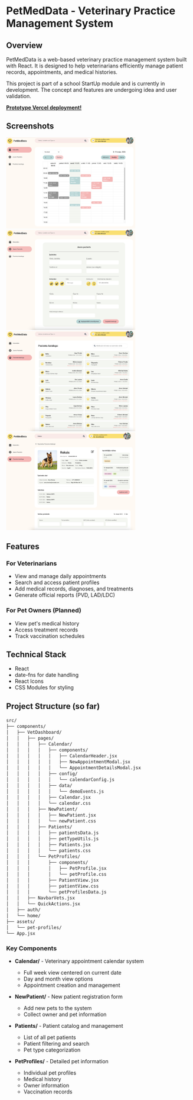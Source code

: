 # PetMedData - Veterinary Practice Management System

## Overview

PetMedData is a web-based veterinary practice management system built with React. It is designed to help veterinarians efficiently manage patient records, appointments, and medical histories.

This project is part of a school StartUp module and is currently in development. The concept and features are undergoing idea and user validation.

**[Prototype Vercel deployment!](https://petmeddataproto-k2oq87k25-katrinas-projects-ec4d6da8.vercel.app/)**

## Screenshots

<p>
  <img src="/src/assets/scr01.png" width="350" style="display: inline-block; margin-right: 110px;">
  <img src="/src/assets/scr02.png" width="350" style="display: inline-block; margin-right: 110px;">
  <img src="/src/assets/scr03.png" width="350" style="display: inline-block; margin-right: 110px;">
  <img src="/src/assets/scr04.png" width="350" style="display: inline-block; margin-right: 110px;">
</p>

## Features

### For Veterinarians

- View and manage daily appointments
- Search and access patient profiles
- Add medical records, diagnoses, and treatments
- Generate official reports (PVD, LAD/LDC)

### For Pet Owners (Planned)

- View pet's medical history
- Access treatment records
- Track vaccination schedules

## Technical Stack

- React
- date-fns for date handling
- React Icons
- CSS Modules for styling

## Project Structure (so far)

```
src/
├── components/
│   ├── VetDashboard/
│   │   ├── pages/
│   │   │   ├── Calendar/
│   │   │   │   ├── components/
│   │   │   │   │   ├── CalendarHeader.jsx
│   │   │   │   │   ├── NewAppointmentModal.jsx
│   │   │   │   │   └── AppointmentDetailsModal.jsx
│   │   │   │   ├── config/
│   │   │   │   │   └── calendarConfig.js
│   │   │   │   ├── data/
│   │   │   │   │   └── demoEvents.js
│   │   │   │   ├── Calendar.jsx
│   │   │   │   └── calendar.css
│   │   │   ├── NewPatient/
│   │   │   │   ├── NewPatient.jsx
│   │   │   │   └── newPatient.css
│   │   │   ├── Patients/
│   │   │   │   ├── patientsData.js
│   │   │   │   ├── petTypeUtils.js
│   │   │   │   ├── Patients.jsx
│   │   │   │   └── patients.css
│   │   │   └── PetProfiles/
│   │   │       ├── components/
│   │   │       │   ├── PetProfile.jsx
│   │   │       │   └── petProfile.css
│   │   │       ├── PatientView.jsx
│   │   │       ├── patientView.css
│   │   │       └── petProfilesData.js
│   │   ├── NavbarVets.jsx
│   │   └── QuickActions.jsx
│   ├── auth/
│   └── home/
├── assets/
│   └── pet-profiles/
└── App.jsx
```

### Key Components

- **Calendar/** - Veterinary appointment calendar system

  - Full week view centered on current date
  - Day and month view options
  - Appointment creation and management

- **NewPatient/** - New patient registration form

  - Add new pets to the system
  - Collect owner and pet information

- **Patients/** - Patient catalog and management

  - List of all pet patients
  - Patient filtering and search
  - Pet type categorization

- **PetProfiles/** - Detailed pet information
  - Individual pet profiles
  - Medical history
  - Owner information
  - Vaccination records
